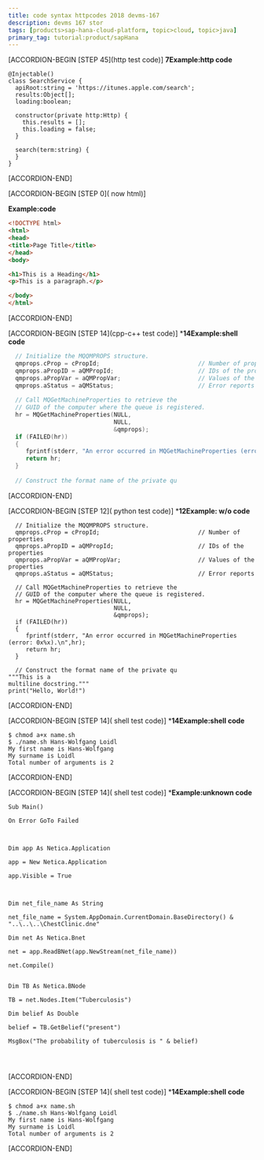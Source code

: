 ```yaml
---
title: code syntax httpcodes 2018 devms-167
description: devms 167 stor
tags: [products>sap-hana-cloud-platform, topic>cloud, topic>java]
primary_tag: tutorial:product/sapHana
---
```






[ACCORDION-BEGIN [STEP 45](http test code)]
**7Example:http code** 
```http
@Injectable() 
class SearchService {
  apiRoot:string = 'https://itunes.apple.com/search';
  results:Object[];
  loading:boolean;

  constructor(private http:Http) { 
    this.results = [];
    this.loading = false;
  }

  search(term:string) {
  }
}
```
[ACCORDION-END]
 
[ACCORDION-BEGIN [STEP 0]( now html)]

  **Example:code** 
  
```html
<!DOCTYPE html>
<html>
<head>
<title>Page Title</title>
</head>
<body>

<h1>This is a Heading</h1>
<p>This is a paragraph.</p>

</body>
</html>
```

[ACCORDION-END]



[ACCORDION-BEGIN [STEP 14](cpp-c++ test code)]
***14Example:shell code** 
```cpp
  // Initialize the MQQMPROPS structure.  
  qmprops.cProp = cPropId;                            // Number of properties  
  qmprops.aPropID = aQMPropId;                        // IDs of the properties  
  qmprops.aPropVar = aQMPropVar;                      // Values of the properties  
  qmprops.aStatus = aQMStatus;                        // Error reports  
  
  // Call MQGetMachineProperties to retrieve the   
  // GUID of the computer where the queue is registered.  
  hr = MQGetMachineProperties(NULL,  
                              NULL,  
                              &qmprops);  
  if (FAILED(hr))  
  {  
     fprintf(stderr, "An error occurred in MQGetMachineProperties (error: 0x%x).\n",hr);  
     return hr;  
  }  
  
  // Construct the format name of the private qu
```
[ACCORDION-END]

[ACCORDION-BEGIN [STEP 12]( python test code)]
***12Example: w/o code** 
```
  // Initialize the MQQMPROPS structure.  
  qmprops.cProp = cPropId;                            // Number of properties  
  qmprops.aPropID = aQMPropId;                        // IDs of the properties  
  qmprops.aPropVar = aQMPropVar;                      // Values of the properties  
  qmprops.aStatus = aQMStatus;                        // Error reports  
  
  // Call MQGetMachineProperties to retrieve the   
  // GUID of the computer where the queue is registered.  
  hr = MQGetMachineProperties(NULL,  
                              NULL,  
                              &qmprops);  
  if (FAILED(hr))  
  {  
     fprintf(stderr, "An error occurred in MQGetMachineProperties (error: 0x%x).\n",hr);  
     return hr;  
  }  
  
  // Construct the format name of the private qu
"""This is a 
multiline docstring."""
print("Hello, World!")
```
[ACCORDION-END]

[ACCORDION-BEGIN [STEP 14]( shell test code)]
***14Example:shell code** 
```shell
$ chmod a+x name.sh
$ ./name.sh Hans-Wolfgang Loidl
My first name is Hans-Wolfgang
My surname is Loidl
Total number of arguments is 2
```
[ACCORDION-END]

[ACCORDION-BEGIN [STEP 14]( shell test code)]
***Example:unknown code** 
```basic
Sub Main()

On Error GoTo Failed

 

Dim app As Netica.Application

app = New Netica.Application

app.Visible = True

 

Dim net_file_name As String

net_file_name = System.AppDomain.CurrentDomain.BaseDirectory() & "..\..\..\ChestClinic.dne"

Dim net As Netica.Bnet

net = app.ReadBNet(app.NewStream(net_file_name))

net.Compile()

 
Dim TB As Netica.BNode

TB = net.Nodes.Item("Tuberculosis")

Dim belief As Double

belief = TB.GetBelief("present")

MsgBox("The probability of tuberculosis is " & belief)


 
```
[ACCORDION-END]

[ACCORDION-BEGIN [STEP 14]( shell test code)]
***14Example:shell code** 
```shell
$ chmod a+x name.sh
$ ./name.sh Hans-Wolfgang Loidl
My first name is Hans-Wolfgang
My surname is Loidl
Total number of arguments is 2
```
[ACCORDION-END]
